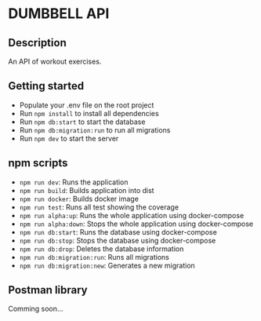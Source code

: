 # DUMBBELL API

## Description
An API of workout exercises.

## Getting started
- Populate your .env file on the root project
- Run `npm install` to install all dependencies
- Run `npm db:start` to start the database
- Run `npm db:migration:run` to run all migrations
- Run `npm dev` to start the server

## npm scripts
- `npm run dev`: Runs the application
- `npm run build`: Builds application into dist
- `npm run docker`: Builds docker image
- `npm run test`: Runs all test showing the coverage
- `npm run alpha:up`: Runs the whole application using docker-compose
- `npm run alpha:down`: Stops the whole application using docker-compose
- `npm run db:start`: Runs the database using docker-compose
- `npm run db:stop`: Stops the database using docker-compose
- `npm run db:drop`: Deletes the database information
- `npm run db:migration:run`: Runs all migrations
- `npm run db:migration:new`: Generates a new migration

## Postman library
Comming soon...
